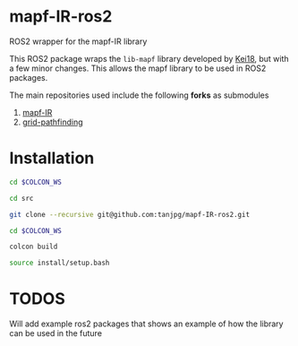 # mapf-IR-ros2
ROS2 wrapper for the mapf-IR library

This ROS2 package wraps the `lib-mapf` library developed by [Kei18](https://github.com/Kei18), but with a few minor changes. This allows the mapf library to be used in ROS2 packages.

The main repositories used include the following **forks** as submodules
1. [mapf-IR](https://github.com/tanjpg/mapf-IR-ros2/tree/main)
2. [grid-pathfinding](https://github.com/tanjpg/grid-pathfinding)

# Installation

```bash
cd $COLCON_WS

cd src

git clone --recursive git@github.com:tanjpg/mapf-IR-ros2.git

cd $COLCON_WS

colcon build

source install/setup.bash

```

# TODOS

Will add example ros2 packages that shows an example of how the library can be used in the future